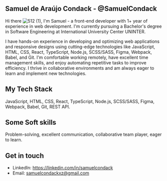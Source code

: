 ## Samuel de Araújo Condack - @SamuelCondack

Hi there ![512 (1)](https://github.com/user-attachments/assets/e949956b-9a02-4b8c-93dc-f135817395cf), I'm Samuel - a front-end developer with 1+ year of experience in web development. I'm currently pursuing a Bachelor's degree in Software Engineering at International University Center UNINTER.

I have hands-on experience in developing and optimizing web applications and responsive designs using cutting-edge technologies like JavaScript, HTML, CSS, React, TypeScript, Node.js, SCSS/SASS, Figma, Webpack, Babel, and Git.
I'm comfortable working remotely, have excellent time management skills, and enjoy automating repetitive tasks to improve efficiency. I thrive in collaborative environments and am always eager to learn and implement new technologies.

## My Tech Stack
JavaScript, HTML, CSS, React, TypeScript, Node.js, SCSS/SASS, Figma, Webpack, Babel, Git, REST API.

## Some Soft skills
Problem-solving, excellent communication, collaborative team player, eager to learn.

## Get in touch
- LinkedIn: https://linkedin.com/in/samuelcondack
- Email: samuelcondackxz@gmail.com
